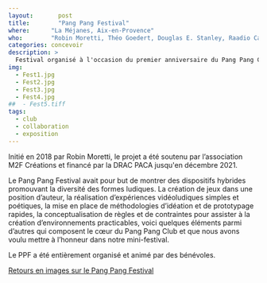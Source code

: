 ```yaml
---
layout:		  post
title:  	  "Pang Pang Festival"
where:      "La Méjanes, Aix-en-Provence"
who:        "Robin Moretti, Théo Goedert, Douglas E. Stanley, Raadio Caargo"
categories: concevoir
description: >
  Festival organisé à l'occasion du premier anniversaire du Pang Pang Club proposant des stands de jeux, des performances et des ateliers de création.
img:
  - Fest1.jpg
  - Fest2.jpg
  - Fest3.jpg
  - Fest4.jpg
##  - Fest5.tiff
tags:
  - club
  - collaboration
  - exposition
---
```


Initié en 2018 par Robin Moretti, le projet a été soutenu par l’association M2F Créations et financé par la DRAC PACA jusqu'en décembre 2021.

Le Pang Pang Festival avait pour but de montrer des dispositifs hybrides promouvant la diversité des formes ludiques. La création de jeux dans une position d’auteur, la réalisation d’expériences vidéoludiques simples et poétiques, la mise en place de méthodologies d’idéation et de prototypage rapides, la conceptualisation de règles et de contraintes pour assister à la création d’environnements practicables, voici quelques éléments parmi d’autres qui composent le cœur du Pang Pang Club et que nous avons voulu mettre à l’honneur dans notre mini-festival.

Le PPF a été entièrement organisé et animé par des bénévoles.

[Retours en images sur le Pang Pang Festival](https://www.pangpangclub.com/articles/pang-pang-fest-1)

